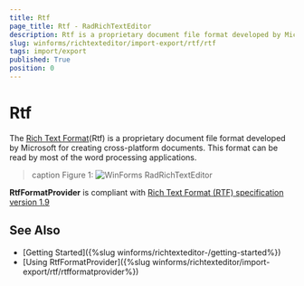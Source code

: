 ```yaml
---
title: Rtf
page_title: Rtf - RadRichTextEditor
description: Rtf is a proprietary document file format developed by Microsoft for creating cross-platform documents and it is supported by RadRichTextEditor
slug: winforms/richtexteditor/import-export/rtf/rtf
tags: import/export
published: True
position: 0
---
```


# Rtf

The [Rich Text Format](http://en.wikipedia.org/wiki/Rich_Text_Format)(Rtf) is a proprietary document file format developed by Microsoft for creating cross-platform documents. This format can be read by most of the word processing applications.

>caption Figure 1:
![WinForms RadRichTextEditor ](images/RadRichTextBox_Formats_And_Conversion_Rtf_02.png)

__RtfFormatProvider__ is compliant with [ Rich Text Format (RTF) specification version 1.9](http://coolthingoftheday.blogspot.com/2007/01/rtf-19-specification-word-2007.html)

## See Also

 * [Getting Started]({%slug winforms/richtexteditor-/getting-started%})
 * [Using RtfFormatProvider]({%slug winforms/richtexteditor/import-export/rtf/rtfformatprovider%})

